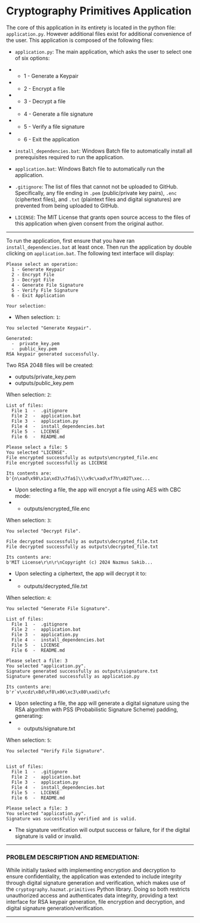 # Cryptography Primitives Application

The core of this application in its entirety is located in the python file: `application.py`. However additional files exist for additional convenience of the user. This application is composed of the following files:

 * `application.py`: The main application, which asks the user to select one of six options:
 * * 1 - Generate a Keypair
 * * 2 - Encrypt a file
 * * 3 - Decrypt a file
 * * 4 - Generate a file signature
 * * 5 - Verify a file signature
 * * 6 - Exit the application

 * `install_dependencies.bat`: Windows Batch file to automatically install all prerequisites required to run the application.

 * `application.bat`: Windows Batch file to automatically run the application.

 * `.gitignore`: The list of files that cannot not be uploaded to GitHub. Specifically, any file ending in `.pem` (public/private key pairs), `.enc` (ciphertext files), and `.txt` (plaintext files and digital signatures) are prevented from being uploaded to GitHub. 

 * `LICENSE`: The MIT License that grants open source access to the files of this application when given consent from the original author.


---

To run the application, first ensure that you have ran `install_dependencies.bat` at least once. Then run the application by double clicking on `application.bat`. The following text interface will display:
```
Please select an operation:
  1 - Generate Keypair
  2 - Encrypt File
  3 - Decrypt File
  4 - Generate File Signature
  5 - Verify File Signature
  6 - Exit Application

Your selection:
```

 * When selection: `1`:
```
You selected "Generate Keypair".

Generated:
  -  private_key.pem
  -  public_key.pem
RSA keypair generated successfully.
```
Two RSA 2048 files will be created:
* outputs/private_key.pem
* outputs/public_key.pem

When selection: `2`:
```
List of files:
  File 1  -  .gitignore
  File 2  -  application.bat
  File 3  -  application.py
  File 4  -  install_dependencies.bat
  File 5  -  LICENSE
  File 6  -  README.md

Please select a file: 5
You selected "LICENSE".
File encrypted successfully as outputs\encrypted_file.enc
File encrypted successfully as LICENSE

Its contents are:
b'{n\xad\x98\x1a\xd3\x7fa$]\\\x9c\xad\xf7h\x02T\xec...
```
* Upon selecting a file, the app will encrypt a file using AES with CBC mode:
* * outputs/encrypted_file.enc

When selection: `3`:
```
You selected "Decrypt File".

File decrypted successfully as outputs\decrypted_file.txt
File decrypted successfully as outputs\decrypted_file.txt

Its contents are:
b'MIT License\r\n\r\nCopyright (c) 2024 Nazmus Sakib...
```
* Upon selecting a ciphertext, the app will decrypt it to:
* * outputs/decrypted_file.txt

When selection: `4`:
```
You selected "Generate File Signature".

List of files:
  File 1  -  .gitignore
  File 2  -  application.bat
  File 3  -  application.py
  File 4  -  install_dependencies.bat
  File 5  -  LICENSE
  File 6  -  README.md

Please select a file: 3
You selected "application.py".
Signature generated successfully as outputs\signature.txt
Signature generated successfully as application.py

Its contents are:
b'r`v\xcdz\x8d\xf8\x06\xc3\x80\xadi\xfc
```
* Upon selecting a file, the app will generate a digital signature using the RSA algorithm with PSS (Probabilistic Signature Scheme) padding, generating:
* * outputs/signature.txt

When selection: `5`:
```
You selected "Verify File Signature".


List of files:
  File 1  -  .gitignore
  File 2  -  application.bat
  File 3  -  application.py
  File 4  -  install_dependencies.bat
  File 5  -  LICENSE
  File 6  -  README.md

Please select a file: 3
You selected "application.py".
Signature was successfully verified and is valid.
```
* The signature verification will output success or failure, for if the digital signature is valid or invalid.

---

### PROBLEM DESCRIPTION AND REMEDIATION:


While initially tasked with implementing encryption and decryption to ensure confidentiality, the application was extended to include integrity through digital signature generation and verification, which makes use of the `cryptography.hazmat.primitives` Python library. Doing so both restricts unauthorized access and authenticates data integrity, providing a text interface for RSA keypair generation, file encryption and decryption, and digital signature generation/verification.

---
